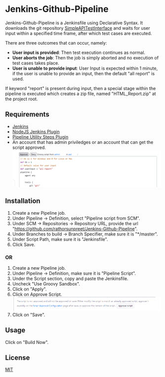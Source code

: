 # Jenkins-Github-Pipeline

Jenkins-Github-Pipeline is a Jenkinsfile using Declarative Syntax. It downloads the git repository [SimpleAPITestInterface](https://github.com/rathorsunpreet/SimpleAPITestInterface) and waits for user input within a specified time frame, after which test cases are executed.

There are three outcomes that can occur, namely:
* **User input is provided**: Then test execution continues as normal.
* **User aborts the job**: Then the job is simply aborted and no execution of test cases takes place.
* **User is unable to provide input**: User Input is expected within 1 minute, if the user is unable to provide an input, then the default "all report" is used.

If keyword "report" is present during input, then a special stage within the pipeline is executed which creates a zip file, named "HTML_Report.zip" at the project root.

## Requirements
* [Jenkins](https://www.jenkins.io/)
* [NodeJS Jenkins Plugin](https://plugins.jenkins.io/nodejs/)
* [Pipeline Utility Steps Plugin](https://plugins.jenkins.io/pipeline-utility-steps/)
* An account that has admin priviledges or an account that can get the script approved. ![Script Approval Screen](https://github.com/rathorsunpreet/Jenkins-Github-Pipeline/blob/master/Images/Script_Approval_2.PNG "Script Approval Screen")

## Installation
1. Create a new Pipeline job.
2. Under Pipeline -> Definition, select "Pipeline script from SCM".
3. Under SCM -> Repositories -> Repository URL, provide the url "https://github.com/rathorsunpreet/Jenkins-Github-Pipeline".
4. Under Branches to build -> Branch Specifier, make sure it is "*/master".
5. Under Script Path, make sure it is "Jenkinsfile".
6. Click Save.

### OR

1. Create a new Pipeline job.
2. Under Pipeline -> Definition, make sure it is "Pipeline Script".
3. Under the Script section, copy and paste the Jenkinsfile.
4. Uncheck "Use Groovy Sandbox".
5. Click on "Apply".
6. Click on Approve Script. ![Script Approval Configuration Pipeline Screen](https://github.com/rathorsunpreet/Jenkins-Github-Pipeline/blob/master/Images/Script_Approval.PNG "Script Approval Configuration Pipeline Screen")
7. Click on "Save".  

## Usage
Click on "Build Now".

## License

[MIT](https://choosealicense.com/licenses/mit/)